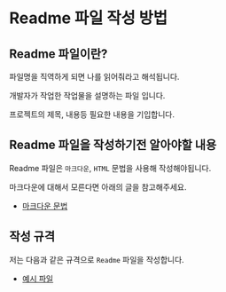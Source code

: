 # Readme 파일 작성 방법

## Readme 파일이란?

파일명을 직역하게 되면 나를 읽어줘라고 해석됩니다.

개발자가 작업한 작업물을 설명하는 파일 입니다.

프로젝트의 제목, 내용등 필요한 내용을 기입합니다.

## Readme 파일을 작성하기전 알아야할 내용

Readme 파일은 `마크다운`, `HTML` 문법을 사용해 작성해야됩니다.

마크다운에 대해서 모른다면 아래의 글을 참고해주세요.
 - [마크다운 문법](https://gist.github.com/ihoneymon/652be052a0727ad59601)

## 작성 규격

저는 다음과 같은 규격으로 `Readme` 파일을 작성합니다.
 - [예시 파일](./Sample/Readme.md)